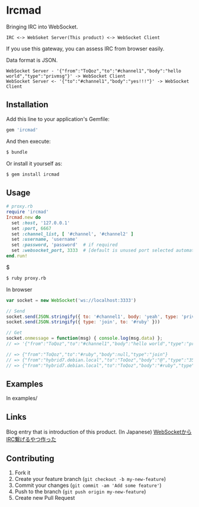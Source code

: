 # Ircmad

Bringing IRC into WebSocket.
```
IRC <-> WebSoket Server(This product) <-> WebSocket Client
```
If you use this gateway, you can assess IRC from browser easily.

Data format is JSON.
```
WebSocket Server - '{"from":"ToQoz","to":"#channel1","body":"hello world","type":"privmsg"}' -> WebSocket Client
WebSocket Server <- '{"to":"#channel1","body":"yes!!!"}' -> WebSocket Client
```

## Installation

Add this line to your application's Gemfile:

```ruby
gem 'ircmad'
```

And then execute:

```sh
$ bundle
```

Or install it yourself as:

```sh
$ gem install ircmad
```

## Usage

```ruby
# proxy.rb
require 'ircmad'
Ircmad.new do
  set :host, '127.0.0.1'
  set :port, 6667
  set :channel_list, [ '#channel', '#channel2' ]
  set :username, 'username'
  set :password, 'password'  # if required
  set :websocket_port, 3333  # [default is unused port selected automatically]
end.run!
```
$
```sh
$ ruby proxy.rb
```

In browser
```javascript
var socket = new WebSocket('ws://localhost:3333')

// Send
socket.send(JSON.stringify({ to: '#channel1', body: 'yeah', type: 'privmsg' }))
socket.send(JSON.stringify({ type: 'join', to: '#ruby' }))

// Get
socket.onmessage = function(msg) { console.log(msg.data) };
// => '{"from":"ToQoz","to":"#channel1","body":"hello world","type":"privmsg"}'

// => {"from":"ToQoz","to":"#ruby","body":null,"type":"join"}
// => {"from":"hybrid7.debian.local","to":"ToQoz","body":"@","type":"353"}
// => {"from":"hybrid7.debian.local","to":"ToQoz","body":"#ruby","type":"366"}
```


## Examples

In examples/


## Links
Blog entry that is introduction of this product. (In Japanese) [WebSocketからIRC繋げるやつ作った](http://toqoz.hateblo.jp/entry/2013/02/09/185713)

## Contributing

1. Fork it
2. Create your feature branch (`git checkout -b my-new-feature`)
3. Commit your changes (`git commit -am 'Add some feature'`)
4. Push to the branch (`git push origin my-new-feature`)
5. Create new Pull Request
